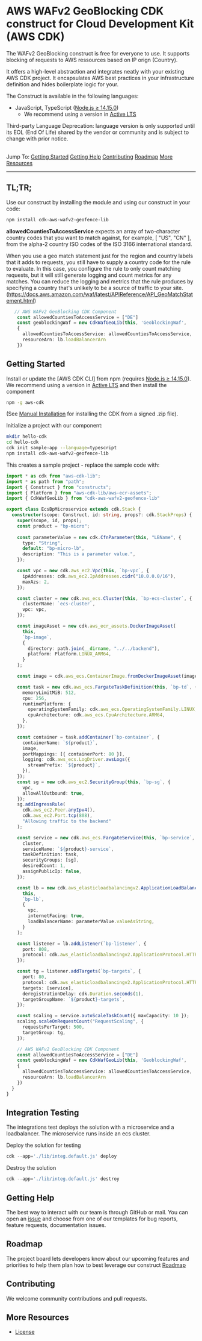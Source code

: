 # AWS WAFv2 GeoBlocking CDK construct for Cloud Development Kit (AWS CDK)



The WAFv2 GeoBlocking construct is free for everyone to use. It supports blocking of requests to AWS ressources based on IP orign (Country).

It offers a high-level abstraction and integrates neatly with your existing AWS CDK project. It encapsulates AWS best practices in your
infrastructure definition and hides boilerplate logic for your.

The Construct is available in the following languages:

* JavaScript, TypeScript ([Node.js ≥ 14.15.0](https://nodejs.org/download/release/latest-v14.x/))
  * We recommend using a version in [Active LTS](https://nodejs.org/en/about/releases/)


Third-party Language Deprecation: language version is only supported until its EOL (End Of Life) shared by the vendor or community and is subject to change with prior notice.

\
Jump To:
[Getting Started](#getting-started)
[Getting Help](#getting-help)
[Contributing](#contributing)
[Roadmap](https://github.com/ZDF-OSS/cdk-aws-wafv2-geofence-lib/blob/main/ROADMAP.md)
[More Resources](#more-resources)

-------
## TL;TR;

Use our construct by installing the module and using our construct in your code:

```sh
npm install cdk-aws-wafv2-geofence-lib
```
**allowedCountiesToAccessService** expects an array of two-character country codes that you want to match against, for example, [ "US", "CN" ], from the alpha-2 country ISO codes of the ISO 3166 international standard.

When you use a geo match statement just for the region and country labels that it adds to requests, you still have to supply a country code for the rule to evaluate. In this case, you configure the rule to only count matching requests, but it will still generate logging and count metrics for any matches. You can reduce the logging and metrics that the rule produces by specifying a country that's unlikely to be a source of traffic to your site.  (https://docs.aws.amazon.com/waf/latest/APIReference/API_GeoMatchStatement.html)

```ts
   // AWS WAFv2 GeoBlocking CDK Component
    const allowedCountiesToAccessService = ["DE"]
    const geoblockingWaf = new CdkWafGeoLib(this, 'GeoblockingWaf',
    {
      allowedCountiesToAccessService: allowedCountiesToAccessService,
      resourceArn: lb.loadBalancerArn
    })
```
## Getting Started

Install or update the [AWS CDK CLI] from npm (requires [Node.js ≥ 14.15.0](https://nodejs.org/download/release/latest-v14.x/)). We recommend using a version in [Active LTS](https://nodejs.org/en/about/releases/) and then install the component

```sh
npm -g aws-cdk
```

(See [Manual Installation](./MANUAL_INSTALLATION.md) for installing the CDK from a signed .zip file).

Initialize a project with our component:

```sh
mkdir hello-cdk
cd hello-cdk
cdk init sample-app --language=typescript
npm install cdk-aws-wafv2-geofence-lib
```

This creates a sample project - replace the sample code with:

```ts
import * as cdk from "aws-cdk-lib";
import * as path from "path";
import { Construct } from "constructs";
import { Platform } from "aws-cdk-lib/aws-ecr-assets";
import { CdkWafGeoLib } from "cdk-aws-wafv2-geofence-lib"

export class EcsBpMicroservice extends cdk.Stack {
  constructor(scope: Construct, id: string, props?: cdk.StackProps) {
    super(scope, id, props);
    const product = "bp-micro";
    
    const parameterValue = new cdk.CfnParameter(this, "LBName", {
      type: "String",
      default: "bp-micro-lb",
      description: "This is a parameter value.",
    });

    const vpc = new cdk.aws_ec2.Vpc(this, `bp-vpc`, {
      ipAddresses: cdk.aws_ec2.IpAddresses.cidr("10.0.0.0/16"),
      maxAzs: 2,
    });

    const cluster = new cdk.aws_ecs.Cluster(this, `bp-ecs-cluster`, {
      clusterName: `ecs-cluster`,
      vpc: vpc,
    });

    const imageAsset = new cdk.aws_ecr_assets.DockerImageAsset(
      this,
      `bp-image`,
      {
        directory: path.join(__dirname, "../../backend"),
        platform: Platform.LINUX_ARM64,
      }
    );

    const image = cdk.aws_ecs.ContainerImage.fromDockerImageAsset(imageAsset);

    const task = new cdk.aws_ecs.FargateTaskDefinition(this, `bp-td`, {
      memoryLimitMiB: 512,
      cpu: 256,
      runtimePlatform: {
        operatingSystemFamily: cdk.aws_ecs.OperatingSystemFamily.LINUX,
        cpuArchitecture: cdk.aws_ecs.CpuArchitecture.ARM64,
      },
    });

    const container = task.addContainer(`bp-container`, {
      containerName: `${product}`,
      image,
      portMappings: [{ containerPort: 80 }],
      logging: cdk.aws_ecs.LogDriver.awsLogs({
        streamPrefix: `${product}`,
      }),
    });
    const sg = new cdk.aws_ec2.SecurityGroup(this, `bp-sg`, {
      vpc,
      allowAllOutbound: true,
    });
    sg.addIngressRule(
      cdk.aws_ec2.Peer.anyIpv4(),
      cdk.aws_ec2.Port.tcp(808),
      "Allowing traffic to the backend"
    );

    const service = new cdk.aws_ecs.FargateService(this, `bp-service`, {
      cluster,
      serviceName: `${product}-service`,
      taskDefinition: task,
      securityGroups: [sg],
      desiredCount: 1,
      assignPublicIp: false,
    });

    const lb = new cdk.aws_elasticloadbalancingv2.ApplicationLoadBalancer(
      this,
      `bp-lb`,
      {
        vpc,
        internetFacing: true,
        loadBalancerName: parameterValue.valueAsString,
      }
    );

    const listener = lb.addListener(`bp-listener`, {
      port: 808,
      protocol: cdk.aws_elasticloadbalancingv2.ApplicationProtocol.HTTP,
    });

    const tg = listener.addTargets(`bp-targets`, {
      port: 80,
      protocol: cdk.aws_elasticloadbalancingv2.ApplicationProtocol.HTTP,
      targets: [service],
      deregistrationDelay: cdk.Duration.seconds(1),
      targetGroupName: `${product}-targets`,
    });

    const scaling = service.autoScaleTaskCount({ maxCapacity: 10 });
    scaling.scaleOnRequestCount("RequestScaling", {
      requestsPerTarget: 500,
      targetGroup: tg,
    });

    // AWS WAFv2 GeoBlocking CDK Component
    const allowedCountiesToAccessService = ["DE"]
    const geoblockingWaf = new CdkWafGeoLib(this, 'GeoblockingWaf',
    {
      allowedCountiesToAccessService: allowedCountiesToAccessService,
      resourceArn: lb.loadBalancerArn
    })
  }
}
```

## Integration Testing

The integrations test deploys the solution with a microservice and a loadbalancer. The microservice runs inside an ecs cluster.

Deploy the solution for testing
```ts
cdk --app='./lib/integ.default.js' deploy
```

Destroy the solution 
```ts
cdk --app='./lib/integ.default.js' destroy
```
## Getting Help

The best way to interact with our team is through GitHub or mail. You can open an [issue](https://github.com/ZDF-OSS/cdk-aws-wafv2-geofence-lib/issues/new/choose) and choose from one of our templates for bug reports, feature requests, documentation issues.

## Roadmap
The project board lets developers know about our upcoming features and priorities to help them plan how to best leverage our construct
[Roadmap](https://github.com/ZDF-OSS/cdk-aws-wafv2-geofence-lib/blob/main/ROADMAP.md)

## Contributing

We welcome community contributions and pull requests.

## More Resources
* [License](./LICENSE)